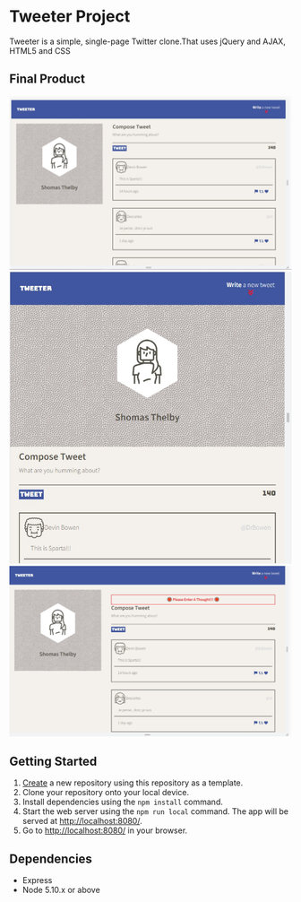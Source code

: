 # Tweeter Project

Tweeter is a simple, single-page Twitter clone.That uses jQuery and AJAX, HTML5 and CSS

## Final Product

!["screenshot of tweeter page on large screen"](https://github.com/Olanrewaju-Ak/tweeter/blob/master/public/images/ScreenShot%20of%20%20Tweeter%20app%20on%20a%20large%20screen..jpg?raw=true)
!["screenshot of tweeter page on mobile or tablet screen"](https://github.com/Olanrewaju-Ak/tweeter/blob/master/public/images/ScreenShot%20of%20%20Tweeter%20app%20on%20a%20mobile%20or%20tablet%20device..jpg?raw=true)
!["screenshot showing tweet input validation"](https://github.com/Olanrewaju-Ak/tweeter/blob/master/public/images/ScreenShot%20of%20Tweeter%20app%20showing%20form%20validation.jpg?raw=true)

## Getting Started

1. [Create](https://docs.github.com/en/repositories/creating-and-managing-repositories/creating-a-repository-from-a-template) a new repository using this repository as a template.
2. Clone your repository onto your local device.
3. Install dependencies using the `npm install` command.
4. Start the web server using the `npm run local` command. The app will be served at <http://localhost:8080/>.
5. Go to <http://localhost:8080/> in your browser.

## Dependencies

- Express
- Node 5.10.x or above
